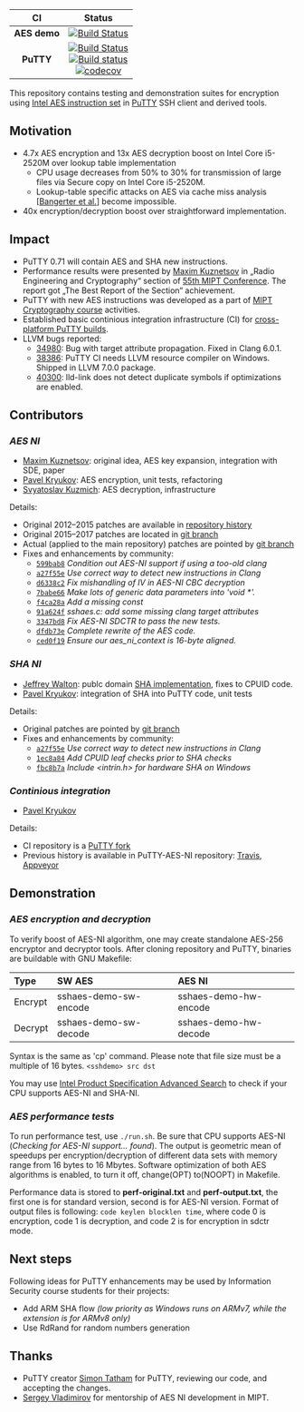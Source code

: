 | CI | Status |
|:-----:|:-------:|
|**AES demo**| [![Build Status](https://travis-ci.com/pavelkryukov/putty-aes-ni.svg?branch=master)](https://travis-ci.com/pavelkryukov/putty-aes-ni) |
|**PuTTY**| [![Build Status](https://travis-ci.com/pavelkryukov/putty.svg?branch=master)](https://travis-ci.com/pavelkryukov/putty)<br/>[![Build status](https://ci.appveyor.com/api/projects/status/76p649633castrmr?svg=true)](https://ci.appveyor.com/project/pavelkryukov/putty)<br/>[![codecov](https://codecov.io/gh/pavelkryukov/putty/branch/master/graph/badge.svg)](https://codecov.io/gh/pavelkryukov/putty) |

This repository contains testing and demonstration suites for encryption using [Intel AES instruction set](https://www.intel.com/content/dam/doc/white-paper/advanced-encryption-standard-new-instructions-set-paper.pdf) in [PuTTY](http://www.putty.org/) SSH client and derived tools.

## Motivation

* 4.7x AES encryption and 13x AES decryption boost on Intel Core i5-2520M over lookup table implementation
  * CPU usage decreases from 50% to 30% for transmission of large files via Secure copy on Intel Core i5-2520M.
  * Lookup-table specific attacks on AES via cache miss analysis [[Bangerter et al.](http://eprint.iacr.org/2010/594)] become impossible.
* 40x encryption/decryption boost over straightforward implementation.

## Impact

* PuTTY 0.71 will contain AES and SHA new instructions.
* Performance results were presented by [Maxim Kuznetsov](https://github.com/mkuznets) in „Radio Engineering and Cryptography“ section of [55th MIPT Conference](http://conf55.mipt.ru/info/main/). The report got „The Best Report of the Section“ achievement.
* PuTTY with new AES instructions was developed as a part of [MIPT Cryptography course](https://github.com/vlsergey/infosec) activities.
* Established basic continious integration infrastructure (CI) for [cross-platform PuTTY builds](https://github.com/pavelkryukov/putty).
* LLVM bugs reported:
  * [34980](https://bugs.llvm.org/show_bug.cgi?id=34980): Bug with target attribute propagation. Fixed in Clang 6.0.1.
  * [38386](https://bugs.llvm.org/show_bug.cgi?id=38386): PuTTY CI needs LLVM resource compiler on Windows. Shipped in LLVM 7.0.0 package.
  * [40300](https://bugs.llvm.org/show_bug.cgi?id=40300): lld-link does not detect duplicate symbols if optimizations are enabled.

## Contributors

### _AES NI_
 * [Maxim Kuznetsov](https://github.com/mkuznets): original idea, AES key expansion, integration with SDE, paper
 * [Pavel Kryukov](https://github.com/pavelkryukov): AES encryption, unit tests, refactoring
 * [Svyatoslav Kuzmich](https://github.com/skuzmich): AES decryption, infrastructure

Details:
 * Original 2012–2015 patches are available in [repository history](https://github.com/pavelkryukov/putty-aes-ni/commits/svn-head)
 * Original 2015–2017 patches are located in [git branch](https://github.com/pavelkryukov/putty/commits/aespatches)
 * Actual (applied to the main repository) patches are pointed by [git branch](https://github.com/pavelkryukov/putty/commits/aespatches-fixed)
 * Fixes and enhancements by community:
   * [`599bab8`](https://git.tartarus.org/?p=simon/putty.git;a=commit;h=599bab84a1019ccd6228dcc5a8bf8b9a33a96452) _Condition out AES-NI support if using a too-old clang_
   * [`a27f55e`](https://git.tartarus.org/?p=simon/putty.git;a=commit;h=a27f55e819f2c39ed45425625a0fa63e06089d76) _Use correct way to detect new instructions in Clang_
   * [`d6338c2`](https://git.tartarus.org/?p=simon/putty.git;a=commit;h=d6338c22c32b9f55b71ace80f993bbb8f8c1aa6d) _Fix mishandling of IV in AES-NI CBC decryption_
   * [`7babe66`](https://git.tartarus.org/?p=simon/putty.git;a=commit;h=7babe66a839fecfe5d8b3db901b06d2fb7672cfc) _Make lots of generic data parameters into 'void *'._
   * [`f4ca28a`](https://git.tartarus.org/?p=simon/putty.git;a=commit;h=f4ca28a0f49ff23c8a9835fe62e209aa2c7b5e61) _Add a missing const_
   * [`91a624f`](https://git.tartarus.org/?p=simon/putty.git;a=commit;h=91a624fb70230a885656e74c89865270b27c9de9) _sshaes.c: add some missing clang target attributes_
   * [`3347bd8`](https://git.tartarus.org/?p=simon/putty.git;a=commit;h=3347bd81b75e4e2e5c39de70d8771db37b380daa) _Fix AES-NI SDCTR to pass the new tests._
   * [`dfdb73e`](https://git.tartarus.org/?p=simon/putty.git;a=commit;h=dfdb73e103366081045f7e5c23ed1a35e4777da4) _Complete rewrite of the AES code._
   * [`ced0f19`](https://git.tartarus.org/?p=simon/putty.git;a=commit;h=ced0f1911830eceae26c737e93b44136828f2f13) _Ensure our aes_ni_context is 16-byte aligned._

### _SHA NI_
 * [Jeffrey Walton](https://github.com/noloader): publc domain [SHA implementation](https://github.com/noloader/SHA-Intrinsics), fixes to CPUID code.
 * [Pavel Kryukov](https://github.com/pavelkryukov): integration of SHA into PuTTY code, unit tests
 
Details:
 * Original patches are pointed by [git branch](https://github.com/pavelkryukov/putty/commits/shapatches)
 * Fixes and enhancements by community:
   * [`a27f55e`](https://git.tartarus.org/?p=simon/putty.git;a=commit;h=a27f55e819f2c39ed45425625a0fa63e06089d76) _Use correct way to detect new instructions in Clang_
   * [`1ec8a84`](https://git.tartarus.org/?p=simon/putty.git;a=commit;h=1ec8a84cf69a53e3c02d54280ff48d22ae571abb) _Add CPUID leaf checks prior to SHA checks_
   * [`fbc8b7a`](https://git.tartarus.org/?p=simon/putty.git;a=commit;h=fbc8b7a8cbf49845d8fe35ffa6e66bb2638437aa) _Include <intrin.h> for hardware SHA on Windows_

### _Continious integration_
  * [Pavel Kryukov](https://github.com/pavelkryukov)
  
Details:
  * CI repository is a [PuTTY fork](https://github.com/pavelkryukov/putty)
  * Previous history is available in PuTTY-AES-NI repository: [Travis](https://github.com/pavelkryukov/putty-aes-ni/commits/master/.travis.yml), [Appveyor](https://github.com/pavelkryukov/putty-aes-ni/commits/master/appveyor.yml)
 
## Demonstration

### _AES encryption and decryption_

To verify boost of AES-NI algorithm, one may create standalone AES-256 encryptor and decryptor tools. After cloning repository and PuTTY, binaries are buildable with GNU Makefile:

| Type | SW AES | AES NI |
|:-|:-------|:-------|
| Encrypt | sshaes-demo-sw-encode | sshaes-demo-hw-encode |
| Decrypt | sshaes-demo-sw-decode | sshaes-demo-hw-decode |

Syntax is the same as 'cp' command. Please note that file size must be a multiple of 16 bytes.
`<sshdemo> src dst`

You may use [Intel Product Specification Advanced Search](https://ark.intel.com/Search/FeatureFilter?productType=processors&AESTech=true) to check if your CPU supports AES-NI and SHA-NI.

### _AES performance tests_

To run performance test, use `./run.sh`. Be sure that CPU supports AES-NI (_Checking for AES-NI support... found_). The output is geometric mean of speedups per encryption/decryption of different data sets with memory range from 16 bytes to 16 Mbytes.
Software optimization of both AES algorithms is enabled, to turn it off, change(OPT) to(NOOPT) in Makefile.

Performance data is stored to **perf-original.txt** and **perf-output.txt**, the first one is for standard version, second is for AES-NI version. Format of output files is following: `code keylen blocklen time`, where code 0 is encryption, code 1 is decryption, and code 2 is for encryption in sdctr mode.

## Next steps

Following ideas for PuTTY enhancements may be used by Information Security course students for their projects:
* Add ARM SHA flow _(low priority as Windows runs on ARMv7, while the extension is for ARMv8 only)_
* Use RdRand for random numbers generation

## Thanks
 * PuTTY creator [Simon Tatham](https://www.chiark.greenend.org.uk/~sgtatham/) for PuTTY, reviewing our code, and accepting the changes.
 * [Sergey Vladimirov](https://github.com/vlsergey) for mentorship of AES NI development in MIPT.
